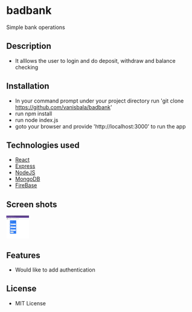 # badbank
Simple bank operations

## Description
- It alllows the user to login and do deposit, withdraw and balance checking

## Installation
- In your command prompt under your project directory run 'git clone https://github.com/vanisbala/badbank'
- run npm install
- run node index.js
- goto your browser and provide 'http://localhost:3000' to run the app

## Technologies used
- [React](https://reactjs.org/)
- [Express](https://expressjs.com/)
- [NodeJS](https://nodejs.org/en/)
- [MongoDB](https://www.mongodb.com/)
- [FireBase](https://firebase.google.com/)

## Screen shots
<img src="./badbank.png" width="60" height="60">

## Features
- Would like to add authentication 

##  License
- MIT License



